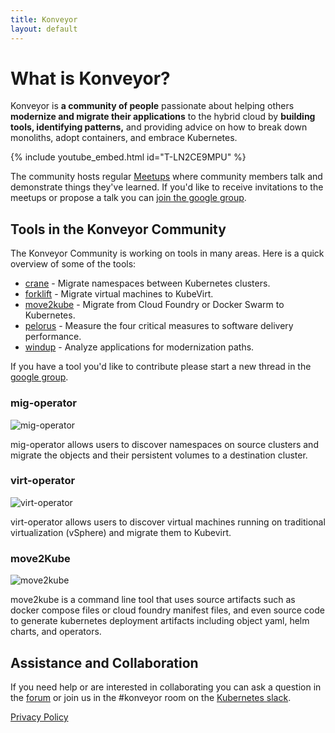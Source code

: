 ```yaml
---
title: Konveyor
layout: default
---
```


# What is Konveyor?

Konveyor is **a community of people** passionate about helping others **modernize and migrate their applications** to the hybrid cloud by **building tools, identifying patterns,** and providing advice on how to break down monoliths, adopt containers, and embrace Kubernetes.

{% include youtube_embed.html id="T-LN2CE9MPU" %}  

The community hosts regular [Meetups](meetups.md) where community members talk and demonstrate things they've learned. If you'd like to receive invitations to the meetups or propose a talk you can [join the google group](https://groups.google.com/forum/#!forum/konveyorio).

## Tools in the Konveyor Community

The Konveyor Community is working on tools in many areas. Here is a quick overview of some of the tools:

* [crane](https://github.com/konveyor/mig-operator) - Migrate namespaces between Kubernetes clusters.
* [forklift](https://github.com/konveyor/forklift-operator) - Migrate virtual machines to KubeVirt.
* [move2kube](/move2kube) - Migrate from Cloud Foundry or Docker Swarm to Kubernetes.
* [pelorus](https://github.com/redhat-cop/pelorus) - Measure the four critical measures to software delivery performance.
* [windup](https://github.com/windup/windup) - Analyze applications for modernization paths.

If you have a tool you'd like to contribute please start a new thread in the [google group](https://groups.google.com/forum/#!forum/konveyorio).

### mig-operator

![mig-operator](https://github.com/konveyor/konveyor.github.io/raw/master/images/Konveyor_Diagram_mig-operator.png)

mig-operator allows users to discover namespaces on source clusters and migrate the objects and their persistent volumes to a destination cluster.

### virt-operator

![virt-operator](https://github.com/konveyor/konveyor.github.io/raw/master/images/Konveyor_Diagram_virt-operator.png)

virt-operator allows users to discover virtual machines running on traditional virtualization (vSphere) and migrate them to Kubevirt.


### move2Kube

![move2kube](https://github.com/konveyor/konveyor.github.io/raw/master/images/Konveyor_Diagram_move2kube.png)

move2kube is a command line tool that uses source artifacts such as docker compose files or cloud foundry manifest files, and even source code to generate kubernetes deployment artifacts including object yaml, helm charts, and operators. 


## Assistance and Collaboration

If you need help or are interested in collaborating you can ask a question in the [forum](https://groups.google.com/access-error?continue=https://groups.google.com/g/konveyorio) or join us in the #konveyor room on the [Kubernetes slack](https://slack.k8s.io/). 


[Privacy Policy](https://konveyor.github.io/privacy)

